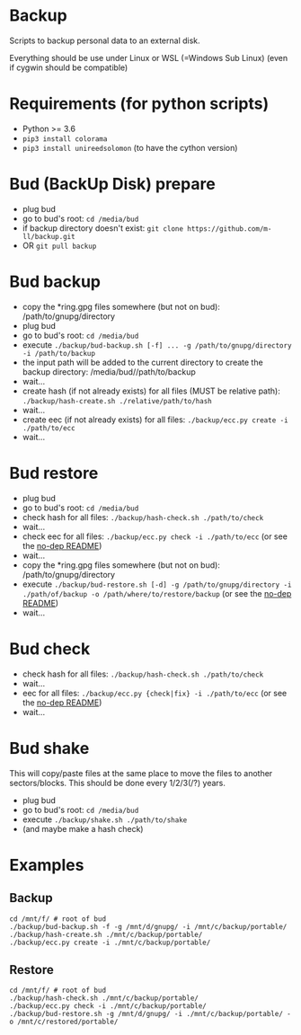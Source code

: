 # Backup

Scripts to backup personal data to an external disk.

Everything should be use under Linux or WSL (=Windows Sub Linux)
(even if cygwin should be compatible)

# Requirements (for python scripts)

- Python >= 3.6
- `pip3 install colorama`
- `pip3 install unireedsolomon` (to have the cython version)

# Bud (BackUp Disk) prepare

- plug bud
- go to bud's root: `cd /media/bud`
- if backup directory doesn't exist: `git clone https://github.com/m-ll/backup.git`
- OR `git pull backup`

# Bud backup

- copy the \*ring.gpg files somewhere (but not on bud): /path/to/gnupg/directory
- plug bud
- go to bud's root: `cd /media/bud`
- execute `./backup/bud-backup.sh [-f] ... -g /path/to/gnupg/directory -i /path/to/backup`
- the input path will be added to the current directory to create the backup directory: /media/bud//path/to/backup
- wait...
- create hash (if not already exists) for all files (MUST be relative path): `./backup/hash-create.sh ./relative/path/to/hash`
- wait...
- create eec (if not already exists) for all files: `./backup/ecc.py create -i ./path/to/ecc`
- wait...

# Bud restore

- plug bud
- go to bud's root: `cd /media/bud`
- check hash for all files: `./backup/hash-check.sh ./path/to/check`
- wait...
- check eec for all files: `./backup/ecc.py check -i ./path/to/ecc` (or see the [no-dep README](./no-dep/README.md))
- wait...
- copy the \*ring.gpg files somewhere (but not on bud): /path/to/gnupg/directory
- execute `./backup/bud-restore.sh [-d] -g /path/to/gnupg/directory -i ./path/of/backup -o /path/where/to/restore/backup` (or see the [no-dep README](./no-dep/README.md))
- wait...

# Bud check

- check hash for all files: `./backup/hash-check.sh ./path/to/check`
- wait...
- eec for all files: `./backup/ecc.py {check|fix} -i ./path/to/ecc` (or see the [no-dep README](./no-dep/README.md))
- wait...

# Bud shake

This will copy/paste files at the same place to move the files to another sectors/blocks.
This should be done every 1/2/3(/?) years.

- plug bud
- go to bud's root: `cd /media/bud`
- execute `./backup/shake.sh ./path/to/shake`
- (and maybe make a hash check)

# Examples

## Backup
```shell
cd /mnt/f/ # root of bud
./backup/bud-backup.sh -f -g /mnt/d/gnupg/ -i /mnt/c/backup/portable/
./backup/hash-create.sh ./mnt/c/backup/portable/
./backup/ecc.py create -i ./mnt/c/backup/portable/
```

## Restore
```shell
cd /mnt/f/ # root of bud
./backup/hash-check.sh ./mnt/c/backup/portable/
./backup/ecc.py check -i ./mnt/c/backup/portable/
./backup/bud-restore.sh -g /mnt/d/gnupg/ -i ./mnt/c/backup/portable/ -o /mnt/c/restored/portable/
```
